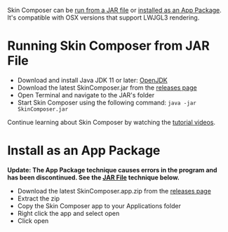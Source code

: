 Skin Composer can be [run from a JAR file](https://github.com/raeleus/skin-composer/wiki/Getting-Started-With-Mac#running-skin-composer-from-jar-file) or [installed as an App Package](https://github.com/raeleus/skin-composer/wiki/Getting-Started-With-Mac#install-as-an-app-package). It's compatible with OSX versions that support LWJGL3 rendering.

# Running Skin Composer from JAR File

* Download and install Java JDK 11 or later: [OpenJDK](https://adoptopenjdk.net/releases.html?variant=openjdk11&jvmVariant=hotspot)
* Download the latest SkinComposer.jar from the [releases page](https://github.com/raeleus/skin-composer/releases)
* Open Terminal and navigate to the JAR's folder
* Start Skin Composer using the following command: `java -jar SkinComposer.jar`

Continue learning about Skin Composer by watching the [tutorial videos](https://www.youtube.com/playlist?list=PLl-_-0fPSXFfHiRAFpmLCuQup10MUJwcA).

# Install as an App Package

**Update: The App Package technique causes errors in the program and has been discontinued. See the [JAR File](https://github.com/raeleus/skin-composer/wiki/Getting-Started-With-Mac/_edit#running-skin-composer-from-jar-file) technique below.**

* Download the latest SkinComposer.app.zip from the [releases page](https://github.com/raeleus/skin-composer/releases)
* Extract the zip
* Copy the Skin Composer app to your Applications folder
* Right click the app and select open
* Click open